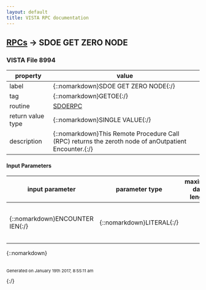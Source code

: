 ```yaml
---
layout: default
title: VISTA RPC documentation
---
```




## [RPCs](TableOfContent.md) &#8594; SDOE GET ZERO NODE 



### VISTA File 8994 


 property | value 
--- | --- 
 label | {::nomarkdown}SDOE GET ZERO NODE{:/}
 tag | {::nomarkdown}GETOE{:/}
 routine | [SDOERPC](http://code.osehra.org/dox/Routine_SDOERPC_source.html)
 return value type | {::nomarkdown}SINGLE VALUE{:/}
 description | {::nomarkdown}This Remote Procedure Call (RPC) returns the zeroth node of anOutpatient Encounter.{:/}

#### Input Parameters

| input parameter | parameter type | maximum data length | required | description | 
| --- | --- | --- | --- | --- | 
| {::nomarkdown}ENCOUNTER IEN{:/} | {::nomarkdown}LITERAL{:/} |  | {::nomarkdown}true{:/} | {::nomarkdown}This is the internal entry number of an entry in the OUTPATIENTENCOUNTER [#409.68 - ^SCE] file.{:/} | 

{::nomarkdown} <br/><br/><p style="font-size: 11px">Generated on January 19th 2017, 8:55:11 am</p>{:/}